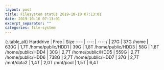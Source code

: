 ```yaml
---
layout: post
title: Filesystem status 2019-10-10 07:13:01
date: 2019-10-10 07:13:01
excerpt_separator: ""
categories: file-system
---
```

{:.table_alt}
Harddrive | Free | Size
:--- | ---: | ---:
/ | 27G | 37G
/home | 630G | 1,7T
/home/public/HDD1 | 39G | 1,8T
/home/public/HDD3 | 58G | 1,8T
/home/public/HDD4 | 30G | 2,7T
/home/public/HDD5 | 559G | 2,7T
/home/public/HDD6 | 738G | 2,7T
/home/public/HDD7 | 37G | 2,7T
/mnt/data2 | 1,4T | 2,0T
/mnt/pool | 1,5T | 6,4T
